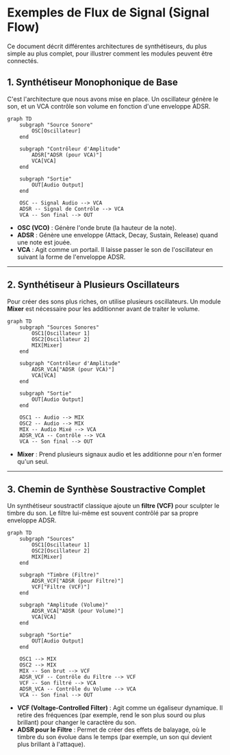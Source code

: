 # Exemples de Flux de Signal (Signal Flow)

Ce document décrit différentes architectures de synthétiseurs, du plus simple au plus complet, pour illustrer comment les modules peuvent être connectés.

## 1. Synthétiseur Monophonique de Base

C'est l'architecture que nous avons mise en place. Un oscillateur génère le son, et un VCA contrôle son volume en fonction d'une enveloppe ADSR.

```mermaid
graph TD
    subgraph "Source Sonore"
        OSC[Oscillateur]
    end

    subgraph "Contrôleur d'Amplitude"
        ADSR["ADSR (pour VCA)"]
        VCA[VCA]
    end

    subgraph "Sortie"
        OUT[Audio Output]
    end

    OSC -- Signal Audio --> VCA
    ADSR -- Signal de Contrôle --> VCA
    VCA -- Son final --> OUT
```

- **OSC (VCO)** : Génère l'onde brute (la hauteur de la note).
- **ADSR** : Génère une enveloppe (Attack, Decay, Sustain, Release) quand une note est jouée.
- **VCA** : Agit comme un portail. Il laisse passer le son de l'oscillateur en suivant la forme de l'enveloppe ADSR.

---

## 2. Synthétiseur à Plusieurs Oscillateurs

Pour créer des sons plus riches, on utilise plusieurs oscillateurs. Un module **Mixer** est nécessaire pour les additionner avant de traiter le volume.

```mermaid
graph TD
    subgraph "Sources Sonores"
        OSC1[Oscillateur 1]
        OSC2[Oscillateur 2]
        MIX[Mixer]
    end

    subgraph "Contrôleur d'Amplitude"
        ADSR_VCA["ADSR (pour VCA)"]
        VCA[VCA]
    end

    subgraph "Sortie"
        OUT[Audio Output]
    end

    OSC1 -- Audio --> MIX
    OSC2 -- Audio --> MIX
    MIX -- Audio Mixé --> VCA
    ADSR_VCA -- Contrôle --> VCA
    VCA -- Son final --> OUT
```

- **Mixer** : Prend plusieurs signaux audio et les additionne pour n'en former qu'un seul.

---

## 3. Chemin de Synthèse Soustractive Complet

Un synthétiseur soustractif classique ajoute un **filtre (VCF)** pour sculpter le timbre du son. Le filtre lui-même est souvent contrôlé par sa propre enveloppe ADSR.

```mermaid
graph TD
    subgraph "Sources"
        OSC1[Oscillateur 1]
        OSC2[Oscillateur 2]
        MIX[Mixer]
    end

    subgraph "Timbre (Filtre)"
        ADSR_VCF["ADSR (pour Filtre)"]
        VCF["Filtre (VCF)"]
    end

    subgraph "Amplitude (Volume)"
        ADSR_VCA["ADSR (pour Volume)"]
        VCA[VCA]
    end
    
    subgraph "Sortie"
        OUT[Audio Output]
    end

    OSC1 --> MIX
    OSC2 --> MIX
    MIX -- Son brut --> VCF
    ADSR_VCF -- Contrôle du Filtre --> VCF
    VCF -- Son filtré --> VCA
    ADSR_VCA -- Contrôle du Volume --> VCA
    VCA -- Son final --> OUT
```

- **VCF (Voltage-Controlled Filter)** : Agit comme un égaliseur dynamique. Il retire des fréquences (par exemple, rend le son plus sourd ou plus brillant) pour changer le caractère du son.
- **ADSR pour le Filtre** : Permet de créer des effets de balayage, où le timbre du son évolue dans le temps (par exemple, un son qui devient plus brillant à l'attaque).